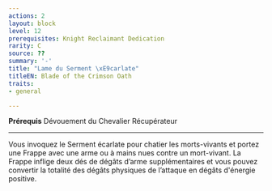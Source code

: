```yaml
---
actions: 2
layout: block
level: 12
prerequisites: Knight Reclaimant Dedication
rarity: C
source: ??
summary: '-'
title: "Lame du Serment \xE9carlate"
titleEN: Blade of the Crimson Oath
traits:
- general

---
```


<p><span id="ctl00_MainContent_DetailedOutput"><strong>Prérequis</strong> Dévouement du Chevalier Récupérateur<br></span></p>
<hr>
<p>Vous invoquez le Serment écarlate pour chatier les morts-vivants  et portez une Frappe avec une arme ou à mains nues contre un mort-vivant. La Frappe inflige deux dés de dégâts d’arme supplémentaires et vous pouvez convertir la totalité des dégâts physiques de l’attaque en dégâts d'énergie positive.</p>